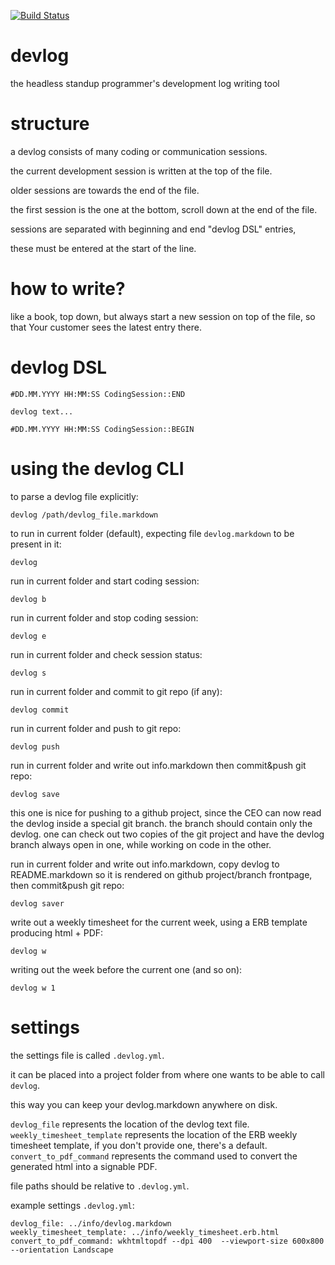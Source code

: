 [![Build Status](https://travis-ci.org/mihael/devlog.svg?branch=master)](https://travis-ci.org/mihael/devlog)

devlog
======

the headless standup programmer's development log writing tool

structure
=========

a devlog consists of many coding or communication sessions.

the current development session is written at the top of the file.

older sessions are towards the end of the file.

the first session is the one at the bottom, scroll down at the end of the file.

sessions are separated with beginning and end "devlog DSL" entries,

these must be entered at the start of the line.

how to write?
=============

like a book, top down, but always start a new session on top of the file, so that Your customer sees the latest entry there.

devlog DSL
==========

    #DD.MM.YYYY HH:MM:SS CodingSession::END

    devlog text...

    #DD.MM.YYYY HH:MM:SS CodingSession::BEGIN

using the devlog CLI
====================

to parse a devlog file explicitly:

`devlog /path/devlog_file.markdown`

to run in current folder (default), expecting file `devlog.markdown` to be present in it:

`devlog`

run in current folder and start coding session:

`devlog b`

run in current folder and stop coding session:

`devlog e`

run in current folder and check session status:

`devlog s`

run in current folder and commit to git repo (if any):

`devlog commit`

run in current folder and push to git repo:

`devlog push`

run in current folder and write out info.markdown then commit&push git repo:

`devlog save`

this one is nice for pushing to a github project, since the CEO can now read the devlog inside a special git branch. the branch should contain only the devlog. one can check out two copies of the git project and have the devlog branch always open in one, while working on code in the other.

run in current folder and write out info.markdown, copy devlog to README.markdown so it is rendered on github project/branch frontpage, then commit&push git repo:

`devlog saver`

write out a weekly timesheet for the current week, using a ERB template producing html + PDF:

`devlog w`

writing out the week before the current one (and so on):

`devlog w 1`

settings
========

the settings file is called `.devlog.yml`.

it can be placed into a project folder from where one wants to be able to call `devlog`.

this way you can keep your devlog.markdown anywhere on disk.

`devlog_file` represents the location of the devlog text file.
`weekly_timesheet_template` represents the location of the ERB weekly timesheet template, if you don't provide one, there's a default.
`convert_to_pdf_command` represents the command used to convert the generated html into a signable PDF.

file paths should be relative to `.devlog.yml`.

example settings `.devlog.yml`:

```
devlog_file: ../info/devlog.markdown
weekly_timesheet_template: ../info/weekly_timesheet.erb.html
convert_to_pdf_command: wkhtmltopdf --dpi 400  --viewport-size 600x800 --orientation Landscape
```

